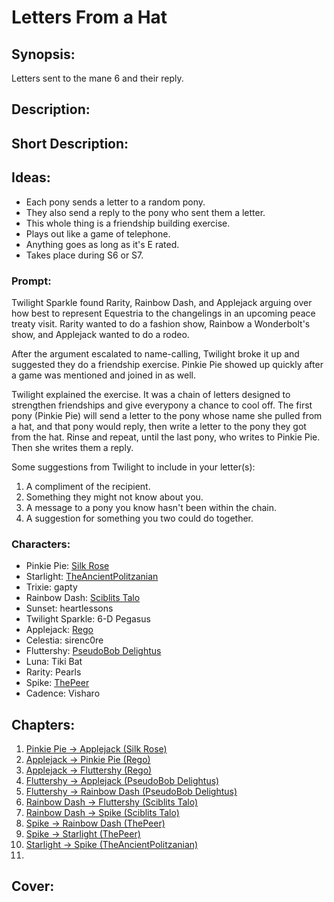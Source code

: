 # Letters From a Hat

## Synopsis:
Letters sent to the mane 6 and their reply.

## Description:


## Short Description:


## Ideas:
- Each pony sends a letter to a random pony.
- They also send a reply to the pony who sent them a letter.
- This whole thing is a friendship building exercise.
- Plays out like a game of telephone.
- Anything goes as long as it's E rated.
- Takes place during S6 or S7.

### Prompt:
Twilight Sparkle found Rarity, Rainbow Dash, and Applejack arguing over how best to represent Equestria to the changelings in an upcoming peace treaty visit. Rarity wanted to do a fashion show, Rainbow a Wonderbolt's show, and Applejack wanted to do a rodeo.

After the argument escalated to name-calling, Twilight broke it up and suggested they do a friendship exercise. Pinkie Pie showed up quickly after a game was mentioned and joined in as well.

Twilight explained the exercise. It was a chain of letters designed to strengthen friendships and give everypony a chance to cool off. The first pony (Pinkie Pie) will send a letter to the pony whose name she pulled from a hat, and that pony would reply, then write a letter to the pony they got from the hat. Rinse and repeat, until the last pony, who writes to Pinkie Pie. Then she writes them a reply.

Some suggestions from Twilight to include in your letter(s):
1. A compliment of the recipient.
2. Something they might not know about you.
3. A message to a pony you know hasn't been within the chain.
4. A suggestion for something you two could do together.

### Characters:
- Pinkie Pie: [Silk Rose](https://www.fimfiction.net/user/237915/Silk+Rose)
- Starlight: [TheAncientPolitzanian](https://www.fimfiction.net/user/338193/TheAncientPolitzanian)
- Trixie: gapty
- Rainbow Dash: [Sciblits Talo](https://www.fimfiction.net/user/495925/Scriblits+Talo/stories)
- Sunset: heartlessons
- Twilight Sparkle: 6-D Pegasus
- Applejack: [Rego](https://www.fimfiction.net/user/180061/Rego)
- Celestia: sirenc0re
- Fluttershy: [PseudoBob Delightus](https://www.fimfiction.net/user/12771/)
- Luna: Tiki Bat
- Rarity: Pearls
- Spike: [ThePeer](https://www.fimfiction.net/user/537939/ThePeer)
- Cadence: Visharo

## Chapters:
1. [Pinkie Pie → Applejack (Silk Rose)](01-pinkie-pie.md)
2. [Applejack → Pinkie Pie (Rego)](./02-applejack.md)
3. [Applejack → Fluttershy (Rego)](./03-applejack.md)
4. [Fluttershy → Applejack (PseudoBob Delightus)](./04-fluttershy.md)
5. [Fluttershy → Rainbow Dash (PseudoBob Delightus)](./05-fluttershy.md)
6. [Rainbow Dash → Fluttershy (Sciblits Talo)](./06-rainbow-dash.md)
7. [Rainbow Dash → Spike (Sciblits Talo)](./07-rainbow-dash.md)
8. [Spike → Rainbow Dash (ThePeer)](./08-spike.md)
9. [Spike → Starlight (ThePeer)](./09-spike.md)
10. [Starlight → Spike (TheAncientPolitzanian)](./10-starlight.md)
11. 

## Cover:


